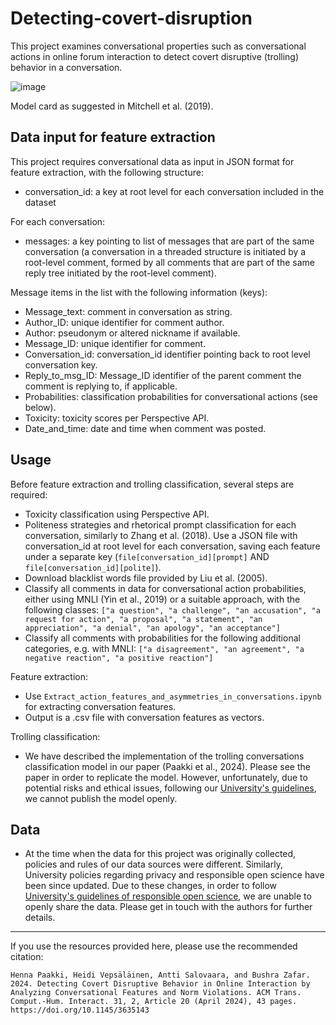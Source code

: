 # Detecting-covert-disruption
This project examines conversational properties such as conversational actions in online forum interaction to detect covert disruptive (trolling) behavior in a conversation.

![image](https://github.com/user-attachments/assets/b8ef7098-e4f7-4157-a33d-ffad52ed0949)

Model card as suggested in Mitchell et al. (2019).


## Data input for feature extraction

This project requires conversational data as input in JSON format for feature extraction, with the following structure:

* conversation_id: a key at root level for each conversation included in the dataset

For each conversation:

* messages: a key pointing to list of messages that are part of the same conversation (a conversation in a threaded structure is initiated by a root-level comment, formed by all comments that are part of the same reply tree initiated by the root-level comment).

Message items in the list with the following information (keys):

* Message_text: comment in conversation as string.
* Author_ID: unique identifier for comment author.
* Author: pseudonym or altered nickname if available.
* Message_ID: unique identifier for comment.
* Conversation_id: conversation_id identifier pointing back to root level conversation key.
* Reply_to_msg_ID: Message_ID identifier of the parent comment the comment is replying to, if applicable.
* Probabilities: classification probabilities for conversational actions (see below).
* Toxicity: toxicity scores per Perspective API.
* Date_and_time: date and time when comment was posted.



## Usage

Before feature extraction and trolling classification, several steps are required:

* Toxicity classification using Perspective API.
* Politeness strategies and rhetorical prompt classification for each conversation, similarly to Zhang et al. (2018). Use a JSON file with conversation_id at root level for each conversation, saving each feature under a separate key (`file[conversation_id][prompt]` AND `file[conversation_id][polite]`).
* Download blacklist words file provided by Liu et al. (2005).
* Classify all comments in data for conversational action probabilities, either using MNLI (Yin et al., 2019) or a suitable approach, with the following classes: `["a question", "a challenge", "an accusation", "a request for action", "a proposal", "a statement", "an appreciation", "a denial", "an apology", "an acceptance"]`
* Classify all comments with probabilities for the following additional categories, e.g. with MNLI: `["a disagreement", "an agreement", "a negative reaction", "a positive reaction"]`

Feature extraction:

* Use `Extract_action_features_and_asymmetries_in_conversations.ipynb` for extracting conversation features.
* Output is a .csv file with conversation features as vectors.

Trolling classification:

* We have described the implementation of the trolling conversations classification model in our paper (Paakki et al., 2024). Please see the paper in order to replicate the model. However, unfortunately, due to potential risks and ethical issues, following our [University's guidelines](https://www.aalto.fi/sites/g/files/flghsv161/files/2022-05/Aalto_University_Open_Science_and_Research_Policy_050222.pdf), we cannot publish the model openly.

## Data

* At the time when the data for this project was originally collected, policies and rules of our data sources were different. Similarly, University policies regarding privacy and responsible open science have been since updated. Due to these changes, in order to follow [University's guidelines of responsible open science](https://www.aalto.fi/sites/g/files/flghsv161/files/2022-05/Aalto_University_Open_Science_and_Research_Policy_050222.pdf), we are unable to openly share the data. Please get in touch with the authors for further details.

***

If you use the resources provided here, please use the recommended citation:

`Henna Paakki, Heidi Vepsäläinen, Antti Salovaara, and Bushra Zafar. 2024. Detecting Covert Disruptive Behavior in Online Interaction by Analyzing Conversational Features and Norm Violations. ACM Trans. Comput.-Hum. Interact. 31, 2, Article 20 (April 2024), 43 pages. https://doi.org/10.1145/3635143`


